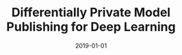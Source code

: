 ---
title: "Differentially Private Model Publishing for Deep Learning"
collection: publications
permalink: /publication/2019-01-01-Differentially-Private-Model-Publishing-for-Deep-Learning
pubtype: conference
date: 2019-01-01
venue: 'In the proceedings of 2019 IEEE Symposium on Security and Privacy (S&amp;P)'
authors:  Lei Yu,  Ling Liu,  Calton Pu,  Mehmet Gursoy,  Stacey Truex
paperurl: 'https://arxiv.org/pdf/1904.02200.pdf'
citation: ' Lei Yu,  Ling Liu,  Calton Pu,  Mehmet Gursoy,  Stacey Truex, &quot;Differentially Private Model Publishing for Deep Learning.&quot; In the proceedings of 2019 IEEE Symposium on Security and Privacy (S&amp;amp;P), 2019.'
---